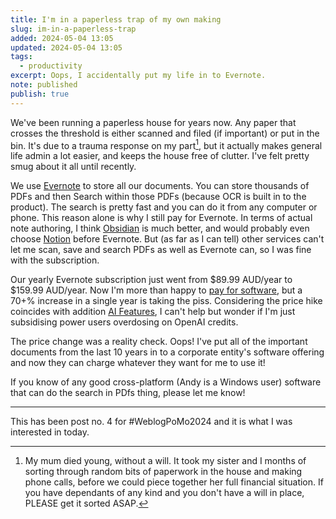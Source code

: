 ```yaml
---
title: I'm in a paperless trap of my own making
slug: im-in-a-paperless-trap
added: 2024-05-04 13:05
updated: 2024-05-04 13:05
tags:
  - productivity
excerpt: Oops, I accidentally put my life in to Evernote.
note: published
publish: true
---
```


We've been running a paperless house for years now. Any paper that crosses the threshold is either scanned and filed (if important) or put in the bin. It's due to a trauma response on my part[^1], but it actually makes general life admin a lot easier, and keeps the house free of clutter. I've felt pretty smug about it all until recently.

We use [Evernote](https://evernote.com) to store all our documents. You can store thousands of PDFs and then Search within those PDFs (because OCR is built in to the product). The search is pretty fast and you can do it from any computer or phone. This reason alone is why I still pay for Evernote. In terms of actual note authoring, I think [Obsidian](https://obsidian.md/) is much better, and would probably even choose [Notion](https://www.notion.so/) before Evernote. But (as far as I can tell) other services can't let me scan, save and search PDFs as well as Evernote can, so I was fine with the subscription.

Our yearly Evernote subscription just went from $89.99 AUD/year to $159.99 AUD/year. Now I'm more than happy to [pay for software](/paying-for-software-subscriptions-is-my-passion/), but a 70+% increase in a single year is taking the piss. Considering the price hike coincides with addition [AI Features](https://evernote.com/features/ai-features), I can't help but wonder if I'm just subsidising power users overdosing on OpenAI credits. 

The price change was a reality check. Oops! I've put all of the important documents from the last 10 years in to a corporate entity's software offering and now they can charge whatever they want for me to use it!

If you know of any good cross-platform (Andy is a Windows user) software that can do the search in PDfs thing, please let me know!


<hr>

This has been post no. 4 for #WeblogPoMo2024 and it is what I was interested in today.


[^1]: My mum died young, without a will. It took my sister and I months of sorting through random bits of paperwork in the house and making phone calls, before we could piece together her full financial situation. If you have dependants of any kind and you don't have a will in place, PLEASE get it sorted ASAP. 
